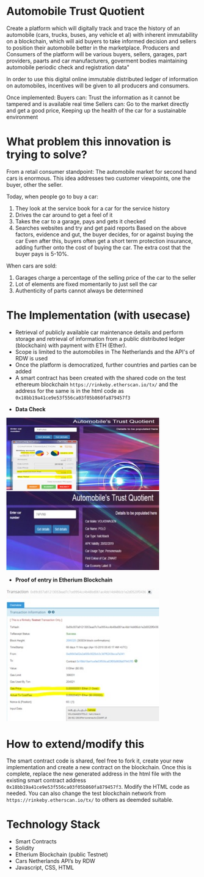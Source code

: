 # Automobile Trust Quotient
Create a platform which will digitally track and trace the history of an automobile (cars, trucks, buses, any vehicle et al) with inherent immutability on a blockchain, which will aid buyers to take informed decision and sellers to position their automobile better in the marketplace. Producers and Consumers of the platform will be various buyers, sellers, garages, part providers, paarts and car manufacturers, goverment bodies maintaining automobile periodic check and registration data"

In order to use this digital online immutable distributed ledger of information on automobiles, incentives will be given to all producers and consumers.

Once implemented:
Buyers can: Trust the information as it cannot be tampered and is available real time
Sellers can: Go to the market directly and get a good price, Keeping up the health of the car for a sustainable environment

# What problem this innovation is trying to solve?
From a retail consumer standpoint: The automobile market for second hand cars is enormous. This idea addresses two customer viewpoints, one the buyer, other the seller.

Today, when people go to buy a car:
 1) They look at the service book for a car for the service history
 2) Drives the car around to get a feel of it
 3) Takes the car to a garage, pays and gets it checked
 4) Searches websites and try and get paid reports
Based on the above factors, evidence and gut, the buyer decides, for or against buying the car
Even after this, buyers often get a short term protection insurance, adding further onto the cost of buying the car.
The extra cost that the buyer pays is 5-10%.

When cars are sold:
 1) Garages charge a percentage of the selling price of the car to the seller
 2) Lot of elements are fixed momentarily to just sell the car
 3) Authenticity of parts cannot always be determined

# The Implementation (with usecase)
- Retrieval of publicly available car maintenance details and perform storage and retrieval of information from a public distributed ledger (blockchain) with payment with ETH (Ether).
- Scope is limited to the automobiles in The Netherlands and the API's of RDW is used
- Once the platform is democratized, further countries and parties can be added
- A smart contract has been created with the shared code on the test ethereum blockchain ```https://rinkeby.etherscan.io/tx/``` and the address for the same is in the html code as ```0x18bb19a41ce9e53f556ca03f05b860fa879457f3```

+ **Data Check**

<img src="images/automobile-trust-quotient-data-entry.jpg" width="400"> <img src="images/automobile-trust-quotient-data-retrieval.jpg" width="400">

+ **Proof of entry in Etherium Blockchain**
<img src="images/automobile-trust-quotient-data-on-blockchain.jpg" width="400">

# How to extend/modify this
The smart contract code is shared, feel free to fork it, create your new implementation and create a new contract on the blockchain. Once this is complete, replace the new generated address in the html file with the existing smart contract address ```0x18bb19a41ce9e53f556ca03f05b860fa879457f3```. Modify the HTML code as needed. You can also change the test blockchain network from ```https://rinkeby.etherscan.io/tx/``` to others as deemded suitable.

# Technology Stack
- Smart Contracts
- Solidity
- Etherium Blockchain (public Testnet)
- Cars Netherlands API’s by RDW
- Javascript, CSS, HTML
